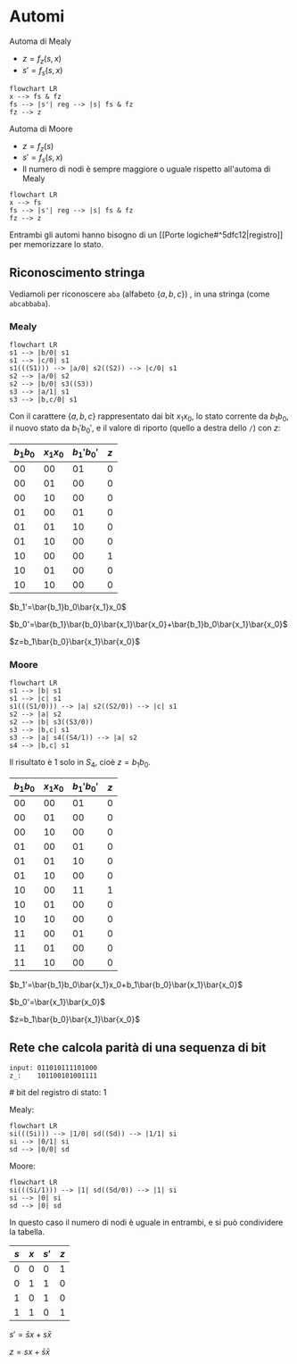 # Automi

Automa di Mealy
- $z=f_z(s,x)$
- $s'=f_s(s,x)$

```mermaid
flowchart LR
x --> fs & fz
fs --> |s'| reg --> |s| fs & fz
fz --> z
```

Automa di Moore
- $z=f_z(s)$
- $s'=f_s(s,x)$
- Il numero di nodi è sempre maggiore o uguale rispetto all'automa di Mealy

```mermaid
flowchart LR
x --> fs
fs --> |s'| reg --> |s| fs & fz
fz --> z
```

Entrambi gli automi hanno bisogno di un [[Porte logiche#^5dfc12|registro]] per memorizzare lo stato.

## Riconoscimento stringa

Vediamoli per riconoscere `aba` (alfabeto $\{a,b,c\}$) , in una stringa (come `abcabbaba`).

### Mealy

```mermaid
flowchart LR
s1 --> |b/0| s1
s1 --> |c/0| s1
s1(((S1))) --> |a/0| s2((S2)) --> |c/0| s1
s2 --> |a/0| s2
s2 --> |b/0| s3((S3))
s3 --> |a/1| s1
s3 --> |b,c/0| s1
```

Con il carattere $\{a,b,c\}$ rappresentato dai bit $x_1x_0$, lo stato corrente da $b_1b_0$, il nuovo stato da $b_1'b_0'$, e il valore di riporto (quello a destra dello `/`) con $z$:

| $b_1b_0$ | $x_1x_0$ | $b_1'b_0'$ | $z$ |
| -------- | -------- | ---------- | --- |
| 00       | 00       | 01         | 0   |
| 00       | 01       | 00         | 0   |
| 00       | 10       | 00         | 0   |
| 01       | 00       | 01         | 0   |
| 01       | 01       | 10         | 0   |
| 01       | 10       | 00         | 0   |
| 10       | 00       | 00         | 1   | 
| 10       | 01       | 00         | 0   |
| 10       | 10       | 00         | 0   |

$b_1'=\bar{b_1}b_0\bar{x_1}x_0$

$b_0'=\bar{b_1}\bar{b_0}\bar{x_1}\bar{x_0}+\bar{b_1}b_0\bar{x_1}\bar{x_0}$

$z=b_1\bar{b_0}\bar{x_1}\bar{x_0}$


### Moore

```mermaid
flowchart LR
s1 --> |b| s1
s1 --> |c| s1
s1(((S1/0))) --> |a| s2((S2/0)) --> |c| s1
s2 --> |a| s2
s2 --> |b| s3((S3/0))
s3 --> |b,c| s1
s3 --> |a| s4((S4/1)) --> |a| s2
s4 --> |b,c| s1
```

Il risultato è $1$ solo in $S_4$, cioè $z=b_1b_0$.

| $b_1b_0$ | $x_1x_0$ | $b_1'b_0'$ | $z$ |
| -------- | -------- | ---------- | --- |
| 00       | 00       | 01         | 0   |
| 00       | 01       | 00         | 0   |
| 00       | 10       | 00         | 0   |
| 01       | 00       | 01         | 0   |
| 01       | 01       | 10         | 0   |
| 01       | 10       | 00         | 0   |
| 10       | 00       | 11         | 1   |
| 10       | 01       | 00         | 0   |
| 10       | 10       | 00         | 0   |
| 11       | 00       | 01         | 0   |
| 11       | 01       | 00         | 0   |
| 11       | 10       | 00         | 0   | 

$b_1'=\bar{b_1}b_0\bar{x_1}x_0+b_1\bar{b_0}\bar{x_1}\bar{x_0}$

$b_0'=\bar{x_1}\bar{x_0}$

$z=b_1\bar{b_0}\bar{x_1}\bar{x_0}$

## Rete che calcola parità di una sequenza di bit

```
input: 011010111101000
z_:    101100101001111
```

\# bit del registro di stato: 1

Mealy:

```mermaid
flowchart LR
si(((Si))) --> |1/0| sd((Sd)) --> |1/1| si
si --> |0/1| si
sd --> |0/0| sd
```

Moore:

```mermaid
flowchart LR
si(((Si/1))) --> |1| sd((Sd/0)) --> |1| si
si --> |0| si
sd --> |0| sd
```

In questo caso il numero di nodi è uguale in entrambi, e si può condividere la tabella.

| $s$ | $x$ | $s'$ | $z$ |
| --- | --- | ---- | --- |
| 0   | 0   | 0    | 1   |
| 0   | 1   | 1    | 0   |
| 1   | 0   | 1    | 0   |
| 1   | 1   | 0    | 1   | 

$s'=\bar{s}x+s\bar{x}$

$z=sx+\bar{s}\bar{x}$